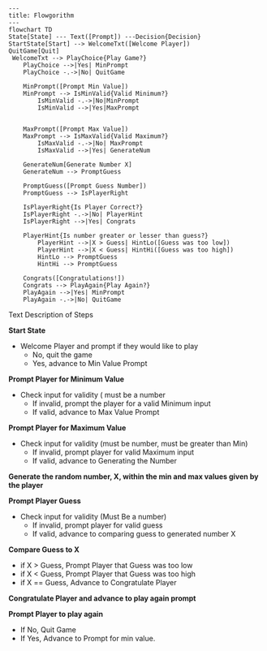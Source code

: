 ```mermaid
---
title: Flowgorithm
---
flowchart TD
State[State] --- Text([Prompt]) ---Decision{Decision}
StartState[Start] --> WelcomeTxt([Welcome Player])
QuitGame[Quit]
 WelcomeTxt --> PlayChoice{Play Game?}
    PlayChoice -->|Yes| MinPrompt
    PlayChoice -.->|No| QuitGame

    MinPrompt([Prompt Min Value])
    MinPrompt --> IsMinValid{Valid Minimum?}
        IsMinValid -.->|No|MinPrompt
        IsMinValid -->|Yes|MaxPrompt
        

    MaxPrompt([Prompt Max Value])
    MaxPrompt --> IsMaxValid{Valid Maximum?}
        IsMaxValid -.->|No| MaxPrompt
        IsMaxValid -->|Yes| GenerateNum

    GenerateNum[Generate Number X]
    GenerateNum --> PromptGuess
    
    PromptGuess([Prompt Guess Number])
    PromptGuess --> IsPlayerRight

    IsPlayerRight{Is Player Correct?}
    IsPlayerRight -.->|No| PlayerHint
    IsPlayerRight -->|Yes| Congrats

    PlayerHint{Is number greater or lesser than guess?}
        PlayerHint -->|X > Guess| HintLo([Guess was too low])
        PlayerHint -->|X < Guess| HintHi([Guess was too high])
        HintLo --> PromptGuess
        HintHi --> PromptGuess

    Congrats([Congratulations!])
    Congrats --> PlayAgain{Play Again?}
    PlayAgain -->|Yes| MinPrompt
    PlayAgain -.->|No| QuitGame

```

Text Description of Steps

**Start State**
- Welcome Player and prompt if they would like to play
	- No, quit the game
	- Yes, advance to Min Value Prompt

**Prompt Player for Minimum Value**
- Check input for validity ( must be a number
	- If invalid,  prompt the player for a valid Minimum input
	- If valid, advance to Max Value Prompt

**Prompt Player for Maximum Value**
- Check input for validity (must be number, must be greater than Min)
	- If invalid, prompt player for valid Maximum input
	- If valid, advance to Generating the Number

**Generate the random number, X, within the min and max values given by the player**

**Prompt Player Guess**
- Check input for validity (Must Be a number)
	- If invalid, prompt player for valid guess
	- If valid, advance to comparing guess to generated number X

**Compare Guess to X**
- if X > Guess, Prompt Player that Guess was too low
- if X < Guess, Prompt Player that Guess was too high
- if X == Guess, Advance to Congratulate Player

**Congratulate Player and advance to play again prompt**

**Prompt Player to play again**
- If No, Quit Game
- If Yes, Advance to Prompt for min value. 